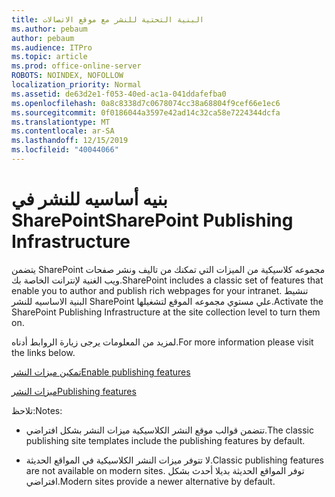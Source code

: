 ```yaml
---
title: البنية التحتية للنشر مع موقع الاتصالات
ms.author: pebaum
author: pebaum
ms.audience: ITPro
ms.topic: article
ms.prod: office-online-server
ROBOTS: NOINDEX, NOFOLLOW
localization_priority: Normal
ms.assetid: de63d2e1-f053-40ed-ac1a-041ddafefba0
ms.openlocfilehash: 0a8c8338d7c0678074cc38a68804f9cef66e1ec6
ms.sourcegitcommit: 0f0186044a3597e42ad14c32ca58e7224344dcfa
ms.translationtype: MT
ms.contentlocale: ar-SA
ms.lasthandoff: 12/15/2019
ms.locfileid: "40044066"
---
```

# <a name="sharepoint-publishing-infrastructure"></a><span data-ttu-id="b40f3-102">بنيه أساسيه للنشر في SharePoint</span><span class="sxs-lookup"><span data-stu-id="b40f3-102">SharePoint Publishing Infrastructure</span></span>


<span data-ttu-id="b40f3-103">يتضمن SharePoint مجموعه كلاسيكية من الميزات التي تمكنك من تاليف ونشر صفحات ويب الغنية لإنترانت الخاصة بك.</span><span class="sxs-lookup"><span data-stu-id="b40f3-103">SharePoint includes a classic set of features that enable you to author and publish rich webpages for your intranet.</span></span> <span data-ttu-id="b40f3-104">تنشيط البنية الاساسيه للنشر SharePoint علي مستوي مجموعه الموقع لتشغيلها.</span><span class="sxs-lookup"><span data-stu-id="b40f3-104">Activate the SharePoint Publishing Infrastructure at the site collection level to turn them on.</span></span>

<span data-ttu-id="b40f3-105">لمزيد من المعلومات يرجى زيارة الروابط أدناه.</span><span class="sxs-lookup"><span data-stu-id="b40f3-105">For more information please visit the links below.</span></span>

[<span data-ttu-id="b40f3-106">تمكين ميزات النشر</span><span class="sxs-lookup"><span data-stu-id="b40f3-106">Enable publishing features</span></span>](https://support.office.com/article/Enable-publishing-features-479677A6-8B33-4AC7-907D-071C1C7E4518)

[<span data-ttu-id="b40f3-107">ميزات النشر</span><span class="sxs-lookup"><span data-stu-id="b40f3-107">Publishing features</span></span>](https://support.office.com/article/Features-enabled-in-a-SharePoint-Online-publishing-site-3AB3810C-3C2C-4361-9D0E-0CBE666EA0B0?wt.mc_id=O365_Portal_MMaven#__toc336865553)

<span data-ttu-id="b40f3-108">تلاحظ:</span><span class="sxs-lookup"><span data-stu-id="b40f3-108">Notes:</span></span>

- <span data-ttu-id="b40f3-109">تتضمن قوالب موقع النشر الكلاسيكية ميزات النشر بشكل افتراضي.</span><span class="sxs-lookup"><span data-stu-id="b40f3-109">The classic publishing site templates include the publishing features by default.</span></span>

- <span data-ttu-id="b40f3-110">لا تتوفر ميزات النشر الكلاسيكية في المواقع الحديثة.</span><span class="sxs-lookup"><span data-stu-id="b40f3-110">Classic publishing features are not available on modern sites.</span></span> <span data-ttu-id="b40f3-111">توفر المواقع الحديثة بديلا أحدث بشكل افتراضي.</span><span class="sxs-lookup"><span data-stu-id="b40f3-111">Modern sites provide a newer alternative by default.</span></span>

